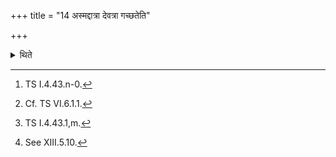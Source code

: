 +++
title = "14 अस्मद्दात्रा देवत्रा गच्छतेति"

+++

<details><summary>थिते</summary>

14. Having addressed (the gift-cows which have been) led, with asmad dātrā devatrā gacchata...,[^1] having come to the Sadas,[^2] he looks at them with vi suvaḥ paśya...[^3] if he divides (them) after having led them beyond.[^4]  

[^1]: TS I.4.43.n-0.  

[^2]: Cf. TS VI.6.1.1.  

[^3]: TS I.4.43.1,m.  

[^4]: See XIII.5.10.  
</details>
